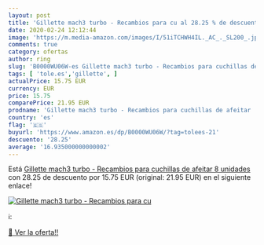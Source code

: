 ```yaml
---
layout: post
title: 'Gillette mach3 turbo - Recambios para cu al 28.25 % de descuento'
date: 2020-02-24 12:12:44
image: 'https://m.media-amazon.com/images/I/51iTCHWH4IL._AC_._SL200_.jpg'
comments: true
category: ofertas
author: ring
slug: 'B0000WU06W-es Gillette mach3 turbo - Recambios para cuchillas de afeitar...'
tags: [ 'tole.es','gillette', ]
actualPrice: 15.75 EUR
currency: EUR
price: 15.75
comparePrice: 21.95 EUR
prodname: 'Gillette mach3 turbo - Recambios para cuchillas de afeitar  8 unidades '
country: 'es'
flag: '🇪🇸'
buyurl: 'https://www.amazon.es/dp/B0000WU06W/?tag=tolees-21'
descuento: '28.25'
average: '16.935000000000002'
---
```


Está [Gillette mach3 turbo - Recambios para cuchillas de afeitar  8 unidades ](https://www.amazon.es/dp/B0000WU06W/?tag=tolees-21) con 28.25 de descuento por 15.75 EUR (original: 21.95 EUR) en el siguiente enlace!

[![Gillette mach3 turbo - Recambios para cu](https://m.media-amazon.com/images/I/51iTCHWH4IL._AC_._SL200_.jpg)](https://www.amazon.es/dp/B0000WU06W/?tag=tolees-21)

ℹ️:


[🛒 Ver la oferta!!](https://www.amazon.es/dp/B0000WU06W/?tag=tolees-21)
